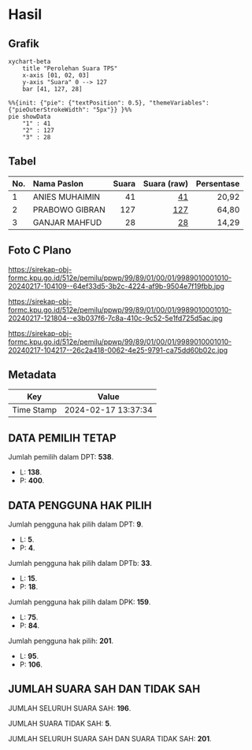 # Hasil

## Grafik

```mermaid
xychart-beta
    title "Perolehan Suara TPS"
    x-axis [01, 02, 03]
    y-axis "Suara" 0 --> 127
    bar [41, 127, 28]
```

```mermaid
%%{init: {"pie": {"textPosition": 0.5}, "themeVariables": {"pieOuterStrokeWidth": "5px"}} }%%
pie showData
    "1" : 41
    "2" : 127
    "3" : 28
```

## Tabel

| No. | Nama Paslon    | Suara | Suara (raw) | Persentase |
|:--- |:-------------- | -----:| -----------:| ----------:|
| 1   | ANIES MUHAIMIN | 41    | [41][p-1]   | 20,92      |
| 2   | PRABOWO GIBRAN | 127   | [127][p-2]  | 64,80      |
| 3   | GANJAR MAHFUD  | 28    | [28][p-3]   | 14,29      |


[p-1]: https://github.com/gigit-pemilu/pemilu-2024-99-luar-negeri/blob/main/pilpres/hitung-suara/sub/99-luar-negeri/sub/89-penang-malaysia/sub/01-penang-malaysia/sub/0001-penang-malaysia/sub/010-tps-005/sub/paslon-1.txt
[p-2]: https://github.com/gigit-pemilu/pemilu-2024-99-luar-negeri/blob/main/pilpres/hitung-suara/sub/99-luar-negeri/sub/89-penang-malaysia/sub/01-penang-malaysia/sub/0001-penang-malaysia/sub/010-tps-005/sub/paslon-2.txt
[p-3]: https://github.com/gigit-pemilu/pemilu-2024-99-luar-negeri/blob/main/pilpres/hitung-suara/sub/99-luar-negeri/sub/89-penang-malaysia/sub/01-penang-malaysia/sub/0001-penang-malaysia/sub/010-tps-005/sub/paslon-3.txt

## Foto C Plano

https://sirekap-obj-formc.kpu.go.id/512e/pemilu/ppwp/99/89/01/00/01/9989010001010-20240217-104109--64ef33d5-3b2c-4224-af9b-9504e7f19fbb.jpg

https://sirekap-obj-formc.kpu.go.id/512e/pemilu/ppwp/99/89/01/00/01/9989010001010-20240217-121804--e3b037f6-7c8a-410c-9c52-5e1fd725d5ac.jpg

https://sirekap-obj-formc.kpu.go.id/512e/pemilu/ppwp/99/89/01/00/01/9989010001010-20240217-104217--26c2a418-0062-4e25-9791-ca75dd60b02c.jpg


## Metadata

| Key        | Value               |
| ---------- | ------------------- |
| Time Stamp | 2024-02-17 13:37:34 |


## DATA PEMILIH TETAP

Jumlah pemilih dalam DPT: **538**.
 * L: **138**.
 * P: **400**.

## DATA PENGGUNA HAK PILIH

Jumlah pengguna hak pilih dalam DPT: **9**.
 * L: **5**.
 * P: **4**.

Jumlah pengguna hak pilih dalam DPTb: **33**.
 * L: **15**.
 * P: **18**.

Jumlah pengguna hak pilih dalam DPK: **159**.
 * L: **75**.
 * P: **84**.

Jumlah pengguna hak pilih: **201**.
 * L: **95**.
 * P: **106**.

## JUMLAH SUARA SAH DAN TIDAK SAH

JUMLAH SELURUH SUARA SAH: **196**.

JUMLAH SUARA TIDAK SAH: **5**.

JUMLAH SELURUH SUARA SAH DAN SUARA TIDAK SAH: **201**.


